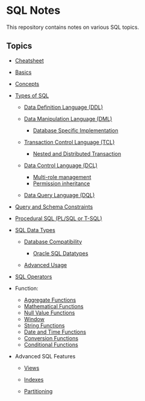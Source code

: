 # SQL Notes

This repository contains notes on various SQL topics.

## Topics

- [Cheatsheet](lessons/cheatsheet/readme.md)

- [Basics](lessons/basics/readme.md)

- [Concepts](lessons/concepts/readme.md) 

- [Types of SQL](lessons/types_of_SQL/readme.md)

    - [Data Definition Language (DDL)](lessons/ddl/readme.md)

    - [Data Manipulation Language (DML)](lessons/dml/readme.md)
        - [Database Specific Implementation](lessons/dml_database_specific/readme.md)

    - [Transaction Control Language (TCL)](lessons/tcl/readme.md)
        - [Nested and Distributed Transaction](lessons/nested_distributed_transaction/readme.md)

    - [Data Control Language (DCL)](lessons/dcl/readme.md)
      - [Multi-role management](lessons/dcl_multi_role_management/readme.md)
      - [Permission inheritance](lessons/permission_inheritance/readme.md)

    - [Data Query Language (DQL)](lessons/dql/readme.md)



- [Query and Schema Constraints](lessons/constraints/readme.md)



- [Procedural SQL (PL/SQL or T-SQL)](lessons/procedural_sql/readme.md)



- [SQL Data Types](lessons/datatypes/readme.md)

    - [Database Compatibility](lessons/datatypes_compatibility/readme.md)
        - [Oracle SQL Datatypes](lessons/datatypes_oracle_sql/readme.md)

    - [Advanced Usage](lessons/datatypes_usage/readme.md)



- [SQL Operators](lessons/operators/readme.md)



- Function:
    - [Aggregate Functions](lessons/aggregate/readme.md)
    - [Mathematical Functions](lessons/mathematical_functions/readme.md)
    - [Null Value Functions](lessons/null_value_functions/readme.md)
    - [Window](lessons/window/readme.md)
    - [String Functions](lessons/string_functions/readme.md)
    - [Date and Time Functions](lessons/date_time_functions/readme.md)
    - [Conversion Functions](lessons/conversion_functions/readme.md)
    - [Conditional Functions](lessons/conditional_functions/readme.md)




- Advanced SQL Features
  - [Views](lessons/views/readme.md)

  - [Indexes](lessons/index/readme.md)

  - [Partitioning](lessons/partiontioning/readme.md) 


<!-- 
### 10. Extensions and Vendor-Specific Features
- MySQL:  
  - AUTO_INCREMENT  
  - ENGINE Types (InnoDB, MyISAM)  
  - Full-Text Search  
- PostgreSQL:  
  - Table Inheritance  
  - Rich JSON Support (JSONB)  
  - Lateral Joins  
- Oracle SQL:  
  - Hierarchical Queries (CONNECT BY)  
  - Flashback Queries  
  - PL/SQL Packages  
- SQL Server:  
  - WITH (NOLOCK)  
  - Computed Columns  
  - Columnstore Indexes  

---

### 11. Database Administration
- Backup and Recovery  
- User Management  
  - CREATE USER  
  - ALTER USER  
  - DROP USER  
- Database Management
  - CREATE DATABASE  
  - ALTER DATABASE  
  - DROP DATABASE  

---

### 12. Performance Optimization
- Query Optimization  
- Execution Plans  
- Hints  
  - Optimizer Hints (Oracle SQL, SQL Server)  

---

### 13. Analytical and Aggregate Functions
- ROW_NUMBER(), RANK(), DENSE_RANK()  
- LEAD(), LAG()  
- NTILE()  
- PERCENTILE_CONT, PERCENTILE_DISC (PostgreSQL, SQL Server)  

---

### 14. Security Features
- Role Management  
- Encryption (SQL Server TDE, Oracle Advanced Security)  
- Row-Level Security (SQL Server, PostgreSQL)  

---

### 15. NoSQL Extensions in SQL Databases
- JSON/Document Handling (PostgreSQL, MySQL, SQL Server)  
- Key-Value Data Stores  
 -->
